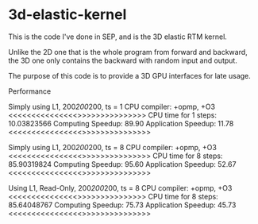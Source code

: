 # 3d-elastic-kernel

This is the code I've done in SEP, and is the 3D elastic RTM kernel.

Unlike the 2D one that is the whole program from forward and backward, the 3D one only contains the backward with random 
input and output. 

The purpose of this code is to provide a 3D GPU interfaces for late usage. 




Performance 

Simply using L1, 200*200*200, ts = 1
CPU compiler: +opmp, +O3
<<<<<<<<<<<<<<<<PERFORMANCE PROFILING>>>>>>>>>>>>>>>>
CPU time for 1 steps:  10.03823566
Computing   Speedup: 89.90
Application Speedup: 11.78
<<<<<<<<<<<<<<<<<PERFORMANCE PROFILING>>>>>>>>>>>>>>>>



Simply using L1, 200*200*200, ts = 8
CPU compiler: +opmp, +O3
<<<<<<<<<<<<<<<<<PERFORMANCE PROFILING>>>>>>>>>>>>>>>>
CPU time for 8 steps:  85.90319824
Computing   Speedup: 95.60
Application Speedup: 52.67
<<<<<<<<<<<<<<<<<PERFORMANCE PROFILING>>>>>>>>>>>>>>>>



Using L1, Read-Only, 200*200*200, ts = 8
CPU compiler: +opmp, +O3
<<<<<<<<<<<<<<<<PERFORMANCE PROFILING>>>>>>>>>>>>>>>>
CPU time for 8 steps:  85.64048767
Computing   Speedup: 75.73
Application Speedup: 45.73
<<<<<<<<<<<<<<<<<PERFORMANCE PROFILING>>>>>>>>>>>>>>>>
